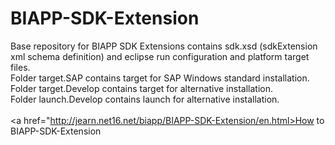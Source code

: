 # BIAPP-SDK-Extension
Base repository for BIAPP SDK Extensions contains sdk.xsd (sdkExtension xml schema definition) and eclipse run configuration and platform target files.<br/>
Folder target.SAP contains target for SAP Windows standard installation.<br/>
Folder target.Develop contains target for alternative installation.<br/>
Folder launch.Develop contains launch for alternative installation.<br/>
<br/>
<a href="http://jearn.net16.net/biapp/BIAPP-SDK-Extension/en.html>How to BIAPP-SDK-Extension</a>
